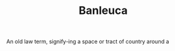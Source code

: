 ---
title: Banleuca
letter: B
permalink: "/definitions/bld-banleuca.html"
body: An old law term, signify-ing a space or tract of country around a
published_at: '2018-07-07'
source: Black's Law Dictionary 2nd Ed (1910)
layout: post
---